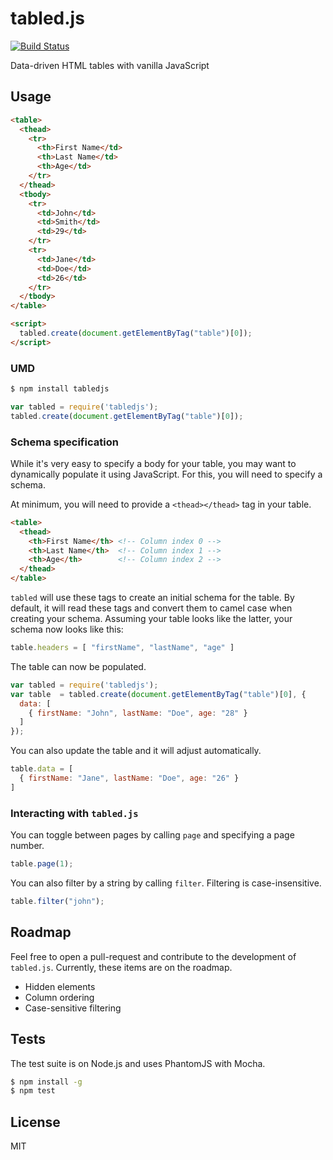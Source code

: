 # tabled.js

[![Build Status](https://travis-ci.org/divmgl/tabled.js.svg?branch=master)](https://travis-ci.org/divmgl/tabled.js)

Data-driven HTML tables with vanilla JavaScript

## Usage

```html
<table>
  <thead>
    <tr>
      <th>First Name</td>
      <th>Last Name</td>
      <th>Age</td>
    </tr>
  </thead>
  <tbody>
    <tr>
      <td>John</td>
      <td>Smith</td>
      <td>29</td>
    </tr>
    <tr>
      <td>Jane</td>
      <td>Doe</td>
      <td>26</td>
    </tr>
  </tbody>
</table>

<script>
  tabled.create(document.getElementByTag("table")[0]);
</script>
```

### UMD

```bash
$ npm install tabledjs
```

```javascript
var tabled = require('tabledjs');
tabled.create(document.getElementByTag("table")[0]);
```

### Schema specification

While it's very easy to specify a body for your table, you may want to
dynamically populate it using JavaScript. For this, you will need to specify
a schema.

At minimum, you will need to provide a `<thead></thead>` tag in your table.

```html
<table>
  <thead>
    <th>First Name</th> <!-- Column index 0 -->
    <th>Last Name</th>  <!-- Column index 1 -->
    <th>Age</th>        <!-- Column index 2 -->
  </thead>
</table>
```

`tabled` will use these tags to create an initial schema for the table. By
default, it will read these tags and convert them to camel case when creating
your schema. Assuming your table looks like the latter, your schema now looks
like this:

```javascript
table.headers = [ "firstName", "lastName", "age" ]
```

The table can now be populated.

```javascript
var tabled = require('tabledjs');
var table  = tabled.create(document.getElementByTag("table")[0], {
  data: [
    { firstName: "John", lastName: "Doe", age: "28" }
  ]
});
```

You can also update the table and it will adjust automatically.

```javascript
table.data = [
  { firstName: "Jane", lastName: "Doe", age: "26" }
]
```

### Interacting with `tabled.js`

You can toggle between pages by calling `page` and specifying a page number.

```javascript
table.page(1);
```

You can also filter by a string by calling `filter`. Filtering is
case-insensitive.

```javascript
table.filter("john");
```

## Roadmap

Feel free to open a pull-request and contribute to the development of
`tabled.js`. Currently, these items are on the roadmap.

* Hidden elements
* Column ordering
* Case-sensitive filtering

## Tests

The test suite is on Node.js and uses PhantomJS with Mocha.

```bash
$ npm install -g
$ npm test
```

## License

MIT
